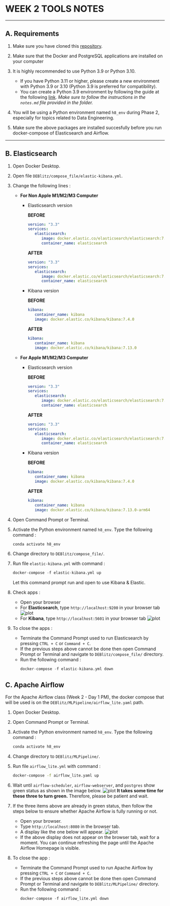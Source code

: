 # WEEK 2 TOOLS NOTES

---

## A. Requirements

1. Make sure you have cloned this [repository](https://github.com/ardhiraka/DEBlitz).

2. Make sure that the Docker and PostgreSQL applications are installed on your computer

3. It is highly recommended to use Python 3.9 or Python 3.10.
    - If you have Python 3.11 or higher, please create a new environment with Python 3.9 or 3.10 (Python 3.9 is preferred for compatibility).
    - You can create a Python 3.9 environment by following the guide at the following [link](https://drive.google.com/drive/folders/1jZvfr8eMT_jN9zKfOEZAE44gHeJRQvwp?usp=drive_link). *Make sure to follow the instructions in the `notes.md` file provided in the folder.*

4. You will be using a Python environment named `h8_env` during Phase 2, especially for topics related to Data Engineering.

5. Make sure the above packages are installed succesfully before you run docker-compose of Elasticsearch and Airflow.

---

## B. Elasticsearch

1. Open Docker Desktop.

2. Open file `DEBlitz/compose_file/elastic-kibana.yml`.

3. Change the following lines :
   * **For Non Apple M1/M2/M3 Computer**
     * Elasticsearch version
   
        **BEFORE**
         ```yml
         version: "3.3"
         services:
            elasticsearch:
               image: docker.elastic.co/elasticsearch/elasticsearch:7.4.0
               container_name: elasticsearch
         ```

         **AFTER**
         ```yml
         version: "3.3"
         services:
            elasticsearch:
               image: docker.elastic.co/elasticsearch/elasticsearch:7.13.0
               container_name: elasticsearch
         ```
      
      * Kibana version
   
        **BEFORE**
         ```yml
         kibana:
            container_name: kibana
            image: docker.elastic.co/kibana/kibana:7.4.0
         ```
   
         **AFTER**
         ```yml
         kibana:
            container_name: kibana
            image: docker.elastic.co/kibana/kibana:7.13.0
         ```
   * **For Apple M1/M2/M3 Computer**
     * Elasticsearch version
   
        **BEFORE**
         ```yml
         version: "3.3"
         services:
            elasticsearch:
               image: docker.elastic.co/elasticsearch/elasticsearch:7.4.0
               container_name: elasticsearch
         ```

         **AFTER**
         ```yml
         version: "3.3"
         services:
            elasticsearch:
               image: docker.elastic.co/elasticsearch/elasticsearch:7.13.0-arm64
               container_name: elasticsearch
         ```
      
      * Kibana version
   
        **BEFORE**
         ```yml
         kibana:
            container_name: kibana
            image: docker.elastic.co/kibana/kibana:7.4.0
         ```
   
         **AFTER**
         ```yml
         kibana:
            container_name: kibana
            image: docker.elastic.co/kibana/kibana:7.13.0-arm64
         ```

4. Open Command Prompt or Terminal. 

5. Activate the Python environment named `h8_env`. Type the following command : 
    ```bash
    conda activate h8_env
    ```

6. Change directory to `DEBlitz/compose_file/`.

7. Run file `elastic-kibana.yml` with command :  
   ```py
   docker-compose -f elastic-kibana.yml up
   ```
   Let this command prompt run and open to use Kibana & Elastic.

8. Check apps :
   - Open your browser
   - For **Elasticsearch**, type `http://localhost:9200` in your browser tab
     ![plot](image/elastic-kibana/elasticsearch-7.13.png)
   - For **Kibana**, type `http://localhost:5601` in your browser tab
     ![plot](image/elastic-kibana/kibana-7.13.png)

9. To close the apps :
    - Terminate the Command Prompt used to run Elasticsearch by pressing `CTRL + C` or `Command + C`.
    - If the previous steps above cannot be done then open Command Prompt or Terminal and navigate to `DEBlitz/compose_file/` directory.
    - Run the following command :
        ```py
        docker-compose -f elastic-kibana.yml down
        ```

## C. Apache Airflow

For the Apache Airflow class (Week 2 - Day 1 PM), the docker compose that will be used is on the `DEBlitz/MLPipeline/airflow_lite.yaml` path.

1. Open Docker Desktop.

2. Open Command Prompt or Terminal.

3. Activate the Python environment named `h8_env`. Type the following command : 
    ```bash
    conda activate h8_env
    ```

4. Change directory to `DEBlitz/MLPipeline/`.

5. Run file `airflow_lite.yml` with command :  
    ```sh
    docker-compose -f airflow_lite.yaml up
    ```

6. Wait until `airflow-scheduler`, `airflow-webserver`, and `postgres` show green status as shown in the image below. ![plot](image/airflow/01%20-%20Setup.png) **It takes some time for these three to turn green.** Therefore, please be patient and wait.

7. If the three items above are already in green status, then follow the steps below to ensure whether Apache Airflow is fully running or not.
   - Open your browser.
   - Type `http://localhost:8080` in the browser tab.
   - A display like the one below will appear. ![plot](image/airflow/02%20-%20Browser.png)
   - If the above display does not appear on the browser tab, wait for a moment. You can continue refreshing the page until the Apache Airflow Homepage is visible.

8. To close the app : 
    - Terminate the Command Prompt used to run Apache Airflow by pressing `CTRL + C` or `Command + C`.
    - If the previous steps above cannot be done then open Command Prompt or Terminal and navigate to `DEBlitz/MLPipeline/` directory.
    - Run the following command :
        ```py
        docker-compose -f airflow_lite.yml down
        ```